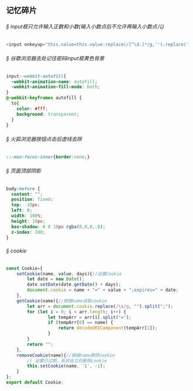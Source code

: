 ## 记忆碎片

###### &sect; input框只允许输入正数和小数(输入小数点后不允许再输入小数点儿)
```js
<input onkeyup="this.value=this.value.replace(/[^\d.]*/g,'').replace('.','$#$').replace(/\./g,'').replace('$#$','.')"/>
```
###### &sect; 谷歌浏览器去处记住密码input框黄色背景
```css
input:-webkit-autofill{
  -webkit-animation-name: autofill;
  -webkit-animation-fill-mode: both;
}
@-webkit-keyframes autofill {
  to{
    color: #fff;
    background: transparent;
  }
}
```
###### &sect; 火狐浏览器按钮点击后虚线去除
```css
::-moz-focus-inner{border:none;}
```
###### &sect; 页面顶部阴影
```css
body:before {
  content: "";
  position: fixed;
  top: -10px;
  left: 0;
  width: 100%;
  height: 10px;
  box-shadow: 0 0 10px rgba(0,0,0,.8);
  z-index: 100;
}
```

###### &sect; cookie
```js
const Cookie={
    setCookie(name, value, days){//设置Cookie
        let date = new Date();
        date.setDate(date.getDate() + days);
        document.cookie = name + "=" + value + ";expires=" + date;
    },
    getCookie(name){//根据name读取cookie
        let arr = document.cookie.replace(/\s/g, "").split(";");
        for (let i = 0; i < arr.length; i++) {
                let tempArr = arr[i].split("=");
                if (tempArr[0] == name) {
                    return decodeURIComponent(tempArr[1]);
                }
        }
        return "";
    },
    removeCookie(name){//根据name删除cookie
        // 设置已过期，系统会立刻删除cookie
        this.setCookie(name, '1', -1);
    }
};
export default Cookie;
```









